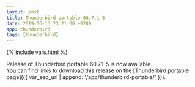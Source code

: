 ```yaml
---
layout: post
title: Thunderbird portable 60.7.1-5
date: 2019-06-13 23:21:00 +0200
app: thunderbird
tags: [thunderbird]
---
```

{% include vars.html %}

Release of Thunderbird portable 60.7.1-5 is now available.<br />
You can find links to download this release on the [Thunderbird portable page]({{ var_seo_url | append: '/app/thunderbird-portable/' }}).